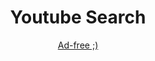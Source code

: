 <div align="center">

# Youtube Search

[Ad-free ;)](https://kristenprescott.github.io/youtube-search/)
<!--   Ad free ;) -->

</div>

